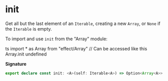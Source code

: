 # init

Get all but the last element of an `Iterable`, creating a new `Array`, or `None` if the `Iterable` is empty.

To import and use `init` from the "Array" module:

ts
import \* as Array from "effect/Array"
// Can be accessed like this
Array.init
undefined

**Signature**

```ts
export declare const init: <A>(self: Iterable<A>) => Option<Array<A>>
```
